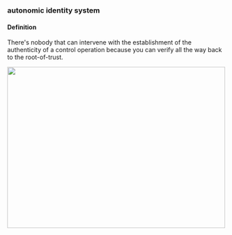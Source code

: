 ### autonomic identity system

<h4>Definition</h4><p>There&#39;s nobody that can intervene with the establishment of the authenticity of a control operation because you can verify all the way back to the root-of-trust.</p><img src="https://raw.githubusercontent.com/WebOfTrust/keri/main/images/ais.png" width="500" height="371"/>